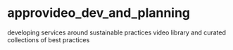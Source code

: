 # approvideo_dev_and_planning
developing services around sustainable practices video library and curated collections of best practices
